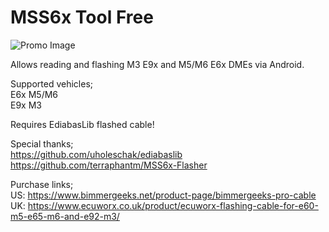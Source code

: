 # MSS6x Tool Free

![Promo Image](https://github.com/mbwilding/MSS6x-Tool-Free/blob/main/promo.png?raw=true)

Allows reading and flashing M3 E9x and M5/M6 E6x DMEs via Android.<br>

Supported vehicles;<br>
E6x M5/M6<br>
E9x M3<br>

Requires EdiabasLib flashed cable!<br>

Special thanks;<br>
https://github.com/uholeschak/ediabaslib<br>
https://github.com/terraphantm/MSS6x-Flasher<br>

Purchase links;<br>
US: https://www.bimmergeeks.net/product-page/bimmergeeks-pro-cable<br>
UK: https://www.ecuworx.co.uk/product/ecuworx-flashing-cable-for-e60-m5-e65-m6-and-e92-m3/

